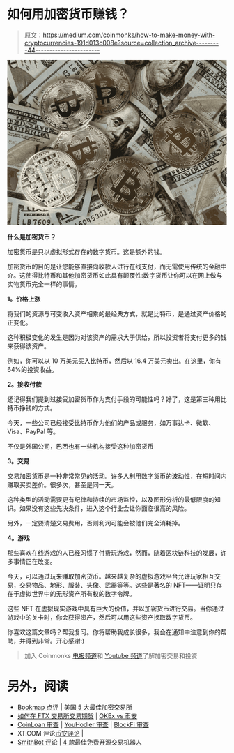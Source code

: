 # 如何用加密货币赚钱？

> 原文：<https://medium.com/coinmonks/how-to-make-money-with-cryptocurrencies-191d013c008e?source=collection_archive---------44----------------------->

![](img/6d78a4529ba02fdad530eb096206b4ef.png)

**什么是加密货币？**

加密货币是只以虚拟形式存在的数字货币。这是额外的钱。

加密货币的目的是让您能够直接向收款人进行在线支付，而无需使用传统的金融中介。这使得比特币和其他加密货币如此具有颠覆性:数字货币让你可以在网上做与实物货币完全一样的事情。

**1。价格上涨**

将我们的资源与可变收入资产相乘的最经典方式，就是比特币，是通过资产价格的正变化。

这种积极变化的发生是因为对该资产的需求大于供给，所以投资者将支付更多的钱来获得该资产。

例如，你可以以 10 万美元买入比特币，然后以 16.4 万美元卖出。在这里，你有 64%的投资收益。

**2。接收付款**

还记得我们提到过接受加密货币作为支付手段的可能性吗？好了，这是第三种用比特币挣钱的方式。

今天，一些公司已经接受比特币作为他们的产品或服务，如万事达卡、微软、Visa、PayPal 等。

不仅是外国公司，巴西也有一些机构接受这种加密货币

**3。交易**

交易加密货币是一种非常常见的活动。许多人利用数字货币的波动性，在短时间内赚取买卖差价。很多次，甚至是同一天。

这种类型的活动需要更有纪律和持续的市场监控，以及图形分析的最低限度的知识。如果没有这些先决条件，进入这个行业会让你面临很高的风险。

另外，一定要清楚交易费用，否则利润可能会被他们完全消耗掉。

**4。游戏**

那些喜欢在线游戏的人已经习惯了付费玩游戏，然而，随着区块链科技的发展，许多事情正在改变。

今天，可以通过玩来赚取加密货币。越来越复杂的虚拟游戏平台允许玩家相互交易，交易物品、地形、服装、头像、武器等等。这些是著名的 NFT——证明只存在于虚拟世界中的无形资产所有权的数字令牌。

这些 NFT 在虚拟现实游戏中具有巨大的价值，并以加密货币进行交易。当你通过游戏中的关卡时，你会获得资产，然后可以用这些资产换取数字货币。

你喜欢这篇文章吗？帮我复习。你将帮助我成长很多，我会在通知中注意到你的帮助，并得到非常。开心感谢:)

> 加入 Coinmonks [电报频道](https://t.me/coincodecap)和 [Youtube 频道](https://www.youtube.com/c/coinmonks/videos)了解加密交易和投资

# 另外，阅读

*   [Bookmap 点评](https://coincodecap.com/bookmap-review-2021-best-trading-software) | [美国 5 大最佳加密交易所](https://coincodecap.com/crypto-exchange-usa)
*   [如何在 FTX 交易所交易期货](https://coincodecap.com/ftx-futures-trading) | [OKEx vs 币安](https://coincodecap.com/okex-vs-binance)
*   [CoinLoan 审查](https://coincodecap.com/coinloan-review) | [YouHodler 审查](/coinmonks/youhodler-4-easy-ways-to-make-money-98969b9689f2) | [BlockFi 审查](https://coincodecap.com/blockfi-review)
*   XT.COM 评论[币安评论](https://coincodecap.com/profittradingapp-for-binance) |
*   [SmithBot 评论](https://coincodecap.com/smithbot-review) | [4 款最佳免费开源交易机器人](https://coincodecap.com/free-open-source-trading-bots)